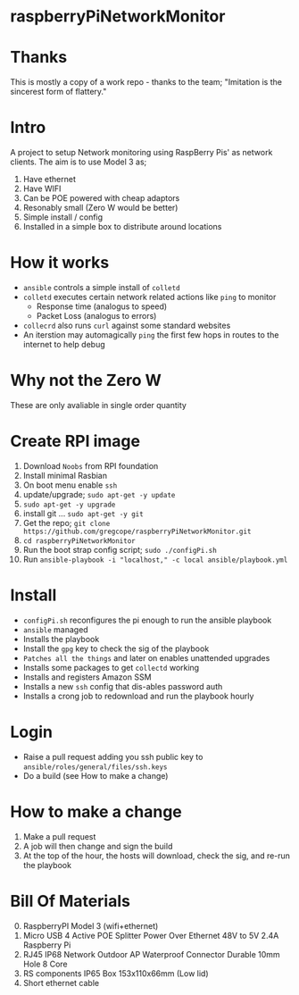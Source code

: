 raspberryPiNetworkMonitor
=================================

Thanks
================================
This is mostly a copy of a work repo - thanks to the team; "Imitation is the sincerest form of flattery."

Intro
=================================
A project to setup Network monitoring using RaspBerry Pis' as network clients.  The aim is to use Model 3 as;
1. Have ethernet
2. Have WIFI
3. Can be POE powered with cheap adaptors
4. Resonably small (Zero W would be better)
5. Simple install / config
6. Installed in a simple box to distribute around locations

How it works
=================================
- `ansible` controls a simple install of `colletd`
- `colletd` executes certain network related actions like `ping` to monitor
    - Response time (analogus to speed)
    - Packet Loss (analogus to errors)
- `collecrd` also runs `curl` against some standard websites
- An iterstion may automagically `ping` the first few hops in routes to the internet to help debug

Why not the Zero W
================================
These are only avaliable in single order quantity

Create RPI image
===============================
1. Download `Noobs` from RPI foundation
2. Install minimal Rasbian
3. On boot menu enable `ssh`
4. update/upgrade; `sudo apt-get -y update`
5. `sudo apt-get -y upgrade`
6. install git ... `sudo apt-get -y git`
7. Get the repo; `git clone https://github.com/gregcope/raspberryPiNetworkMonitor.git`
8. `cd raspberryPiNetworkMonitor`
9. Run the boot strap config script; `sudo ./configPi.sh`
10. Run `ansible-playbook -i "localhost," -c local ansible/playbook.yml`

Install
================================
- `configPi.sh` reconfigures the pi enough to run the ansible playbook
- `ansible` managed
- Installs the playbook
- Install the `gpg` key to check the sig of the playbook
- `Patches all the things` and later on enables unattended upgrades
- Installs some packages to get `collectd` working
- Installs and registers Amazon SSM
- Installs a new `ssh` config that dis-ables password auth
- Installs a crong job to redownload and run the playbook hourly

Login
==================================
- Raise a pull request adding you ssh public key to `ansible/roles/general/files/ssh.keys`
- Do a build (see How to make a change)

How to make a change
==================================
1. Make a pull request
2. A job will then change and sign the build
3. At the top of the hour, the hosts will download, check the sig, and re-run the playbook

Bill Of Materials
==================================
0. RaspberryPI Model 3 (wifi+ethernet)
1. Micro USB 4 Active POE Splitter Power Over Ethernet 48V to 5V 2.4A Raspberry Pi
2. RJ45 IP68 Network Outdoor AP Waterproof Connector Durable 10mm Hole 8 Core
3. RS components IP65 Box 153x110x66mm (Low lid)
4. Short ethernet cable
